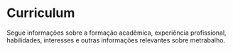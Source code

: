 # Curriculum
Segue informações sobre a formação acadêmica, experiência profissional, habilidades, interesses e outras informações relevantes sobre metrabalho.
